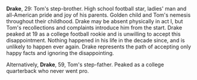 **Drake**, 29: Tom's step-brother.
High school football star, ladies' man and all-American pride and joy of his parents.
Golden child and Tom's nemesis throughout their childhood.
Drake may be absent physically in act I, but Tom's recollections and complaints introduce him from the start.
Drake peaked at 19 as a college football rookie and is unwilling to accept this disappointment.
Nothing happened in his life in the decade since, and is unlikely to happen ever again.
Drake represents the path of accepting only happy facts and ignoring the disappointing.

Alternatively, **Drake**, 59, Tom's step-father.
Peaked as a college quarterback who never went pro.

